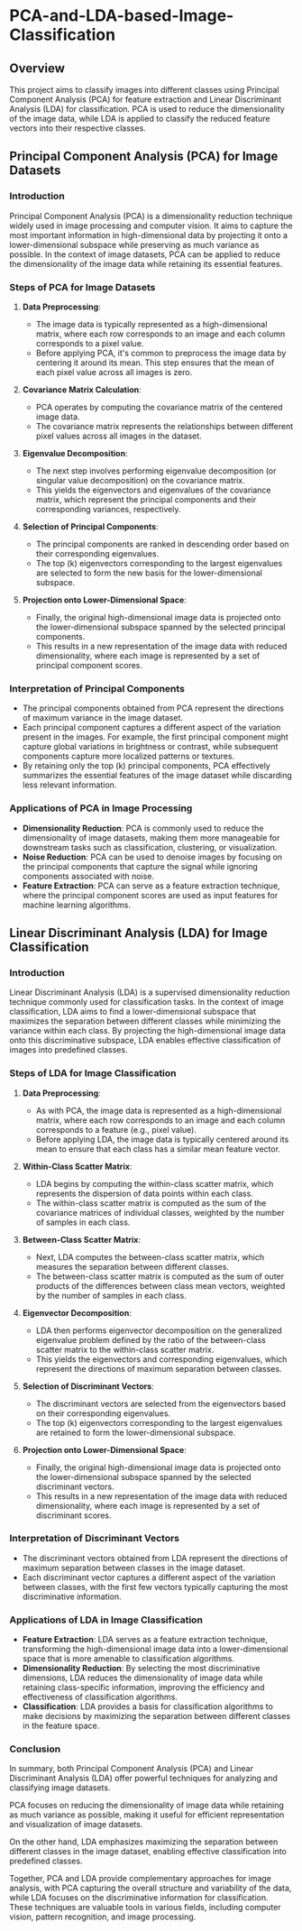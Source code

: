 # PCA-and-LDA-based-Image-Classification
## Overview
This project aims to classify images into different classes using Principal Component Analysis (PCA) for feature extraction and Linear Discriminant Analysis (LDA) for classification. PCA is used to reduce the dimensionality of the image data, while LDA is applied to classify the reduced feature vectors into their respective classes.


## Principal Component Analysis (PCA) for Image Datasets

### Introduction
Principal Component Analysis (PCA) is a dimensionality reduction technique widely used in image processing and computer vision. It aims to capture the most important information in high-dimensional data by projecting it onto a lower-dimensional subspace while preserving as much variance as possible. In the context of image datasets, PCA can be applied to reduce the dimensionality of the image data while retaining its essential features.

### Steps of PCA for Image Datasets

1. **Data Preprocessing**: 
   - The image data is typically represented as a high-dimensional matrix, where each row corresponds to an image and each column corresponds to a pixel value.
   - Before applying PCA, it's common to preprocess the image data by centering it around its mean. This step ensures that the mean of each pixel value across all images is zero.

2. **Covariance Matrix Calculation**:
   - PCA operates by computing the covariance matrix of the centered image data.
   - The covariance matrix represents the relationships between different pixel values across all images in the dataset.

3. **Eigenvalue Decomposition**:
   - The next step involves performing eigenvalue decomposition (or singular value decomposition) on the covariance matrix.
   - This yields the eigenvectors and eigenvalues of the covariance matrix, which represent the principal components and their corresponding variances, respectively.

4. **Selection of Principal Components**:
   - The principal components are ranked in descending order based on their corresponding eigenvalues.
   - The top \(k\) eigenvectors corresponding to the largest eigenvalues are selected to form the new basis for the lower-dimensional subspace.

5. **Projection onto Lower-Dimensional Space**:
   - Finally, the original high-dimensional image data is projected onto the lower-dimensional subspace spanned by the selected principal components.
   - This results in a new representation of the image data with reduced dimensionality, where each image is represented by a set of principal component scores.

### Interpretation of Principal Components
- The principal components obtained from PCA represent the directions of maximum variance in the image dataset.
- Each principal component captures a different aspect of the variation present in the images. For example, the first principal component might capture global variations in brightness or contrast, while subsequent components capture more localized patterns or textures.
- By retaining only the top \(k\) principal components, PCA effectively summarizes the essential features of the image dataset while discarding less relevant information.

### Applications of PCA in Image Processing
- **Dimensionality Reduction**: PCA is commonly used to reduce the dimensionality of image datasets, making them more manageable for downstream tasks such as classification, clustering, or visualization.
- **Noise Reduction**: PCA can be used to denoise images by focusing on the principal components that capture the signal while ignoring components associated with noise.
- **Feature Extraction**: PCA can serve as a feature extraction technique, where the principal component scores are used as input features for machine learning algorithms.




## Linear Discriminant Analysis (LDA) for Image Classification

### Introduction
Linear Discriminant Analysis (LDA) is a supervised dimensionality reduction technique commonly used for classification tasks. In the context of image classification, LDA aims to find a lower-dimensional subspace that maximizes the separation between different classes while minimizing the variance within each class. By projecting the high-dimensional image data onto this discriminative subspace, LDA enables effective classification of images into predefined classes.

### Steps of LDA for Image Classification

1. **Data Preprocessing**:
   - As with PCA, the image data is represented as a high-dimensional matrix, where each row corresponds to an image and each column corresponds to a feature (e.g., pixel value).
   - Before applying LDA, the image data is typically centered around its mean to ensure that each class has a similar mean feature vector.

2. **Within-Class Scatter Matrix**:
   - LDA begins by computing the within-class scatter matrix, which represents the dispersion of data points within each class.
   - The within-class scatter matrix is computed as the sum of the covariance matrices of individual classes, weighted by the number of samples in each class.

3. **Between-Class Scatter Matrix**:
   - Next, LDA computes the between-class scatter matrix, which measures the separation between different classes.
   - The between-class scatter matrix is computed as the sum of outer products of the differences between class mean vectors, weighted by the number of samples in each class.

4. **Eigenvector Decomposition**:
   - LDA then performs eigenvector decomposition on the generalized eigenvalue problem defined by the ratio of the between-class scatter matrix to the within-class scatter matrix.
   - This yields the eigenvectors and corresponding eigenvalues, which represent the directions of maximum separation between classes.

5. **Selection of Discriminant Vectors**:
   - The discriminant vectors are selected from the eigenvectors based on their corresponding eigenvalues.
   - The top \(k\) eigenvectors corresponding to the largest eigenvalues are retained to form the lower-dimensional subspace.

6. **Projection onto Lower-Dimensional Space**:
   - Finally, the original high-dimensional image data is projected onto the lower-dimensional subspace spanned by the selected discriminant vectors.
   - This results in a new representation of the image data with reduced dimensionality, where each image is represented by a set of discriminant scores.

### Interpretation of Discriminant Vectors
- The discriminant vectors obtained from LDA represent the directions of maximum separation between classes in the image dataset.
- Each discriminant vector captures a different aspect of the variation between classes, with the first few vectors typically capturing the most discriminative information.

### Applications of LDA in Image Classification
- **Feature Extraction**: LDA serves as a feature extraction technique, transforming the high-dimensional image data into a lower-dimensional space that is more amenable to classification algorithms.
- **Dimensionality Reduction**: By selecting the most discriminative dimensions, LDA reduces the dimensionality of image data while retaining class-specific information, improving the efficiency and effectiveness of classification algorithms.
- **Classification**: LDA provides a basis for classification algorithms to make decisions by maximizing the separation between different classes in the feature space.

### Conclusion

In summary, both Principal Component Analysis (PCA) and Linear Discriminant Analysis (LDA) offer powerful techniques for analyzing and classifying image datasets. 

PCA focuses on reducing the dimensionality of image data while retaining as much variance as possible, making it useful for efficient representation and visualization of image datasets.

On the other hand, LDA emphasizes maximizing the separation between different classes in the image dataset, enabling effective classification into predefined classes.

Together, PCA and LDA provide complementary approaches for image analysis, with PCA capturing the overall structure and variability of the data, while LDA focuses on the discriminative information for classification. These techniques are valuable tools in various fields, including computer vision, pattern recognition, and image processing.


